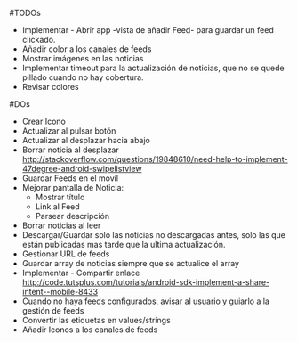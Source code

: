 #TODOs

- Implementar - Abrir app -vista de añadir Feed-  para guardar un feed clickado.
- Añadir color a los canales de feeds
- Mostrar imágenes en las noticias
- Implementar timeout para la actualización de noticias, que no se quede pillado cuando no hay cobertura.
- Revisar colores


#DOs
- Crear Icono
- Actualizar al pulsar botón
- Actualizar al desplazar hacia abajo
- Borrar noticia al desplazar
   http://stackoverflow.com/questions/19848610/need-help-to-implement-47degree-android-swipelistview
- Guardar Feeds en el móvil
- Mejorar pantalla de Noticia:
  - Mostrar título
  - Link al Feed
  - Parsear descripción
- Borrar noticias al leer
- Descargar/Guardar solo las noticias no descargadas antes, solo las que están publicadas mas tarde que la ultima actualización.
- Gestionar URL de feeds
- Guardar array de noticias siempre que se actualice el array
- Implementar - Compartir enlace
http://code.tutsplus.com/tutorials/android-sdk-implement-a-share-intent--mobile-8433
- Cuando no haya feeds configurados, avisar al usuario y guiarlo a la gestión de feeds
- Convertir las etiquetas en values/strings
- Añadir Iconos a los canales de feeds
